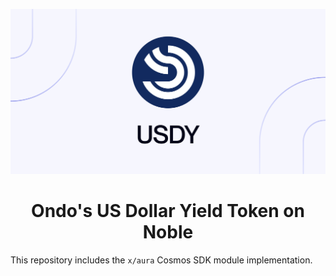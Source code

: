 ![](./banner.png)

<h1 style="text-align: center">Ondo's US Dollar Yield Token on Noble</h1>

This repository includes the `x/aura` Cosmos SDK module implementation.
